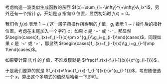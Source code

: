 考虑构造一波类似生成函数的东西 $f(x)=\sum_{i=-\infty}^{+\infty}A_ix^i$，另外还有一个指针 $g$，开始是 $g$ 指向 $0$ 位置，显然初始时 $f(x)=0$。

我们令 $f_i(x)$ 表示 $1\sim i$ 这一段子串操作所得到的 $f$ 值，$g_i$ 表示 $1\sim i$ 操作后的指针位置。考虑在末尾加入一个字符 $c$，如果 $c$ 是 `'+'` 或 `'-'`，那显然 $\begin{cases}f_i(x)=f_{i-1}(x)\pm x^{g_i}\\g_i=g_{i-1}\end{cases}$，同理如果 $c$ 是 `'<'` 或 `'>'`，那显然 $\begin{cases}f_i(x)=f_{i-1}(x)\\g_i=g_{i-1}\mp 1\end{cases}$。

如果要计算 $[l,r]$ 的 $f$ 值，不难发现就是 $\frac{f_r(x)-f_{l-1}(x)}{x^{g_{l-1}}}$。

于是我们要算的就是 $f_n(x)=\frac{f_r(x)-f_{l-1}(x)}{x^{g_{l-1}}}$，考虑随便选一个 $x$，算出这个多项式的值然后哈希一下即可。